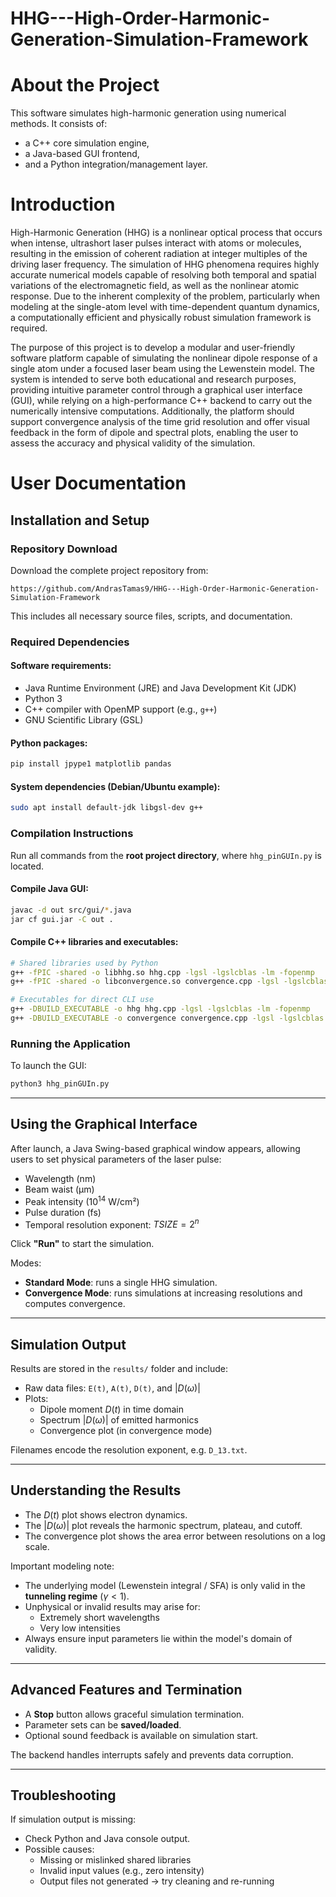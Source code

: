 # HHG---High-Order-Harmonic-Generation-Simulation-Framework

# About the Project

This software simulates high-harmonic generation using numerical methods.
It consists of:
- a C++ core simulation engine,
- a Java-based GUI frontend,
- and a Python integration/management layer.

# Introduction

High-Harmonic Generation (HHG) is a nonlinear optical process that occurs when intense, ultrashort laser pulses interact with atoms or molecules, resulting in the emission of coherent radiation at integer multiples of the driving laser frequency. The simulation of HHG phenomena requires highly accurate numerical models capable of resolving both temporal and spatial variations of the electromagnetic field, as well as the nonlinear atomic response. Due to the inherent complexity of the problem, particularly when modeling at the single-atom level with time-dependent quantum dynamics, a computationally efficient and physically robust simulation framework is required.

The purpose of this project is to develop a modular and user-friendly software platform capable of simulating the nonlinear dipole response of a single atom under a focused laser beam using the Lewenstein model. The system is intended to serve both educational and research purposes, providing intuitive parameter control through a graphical user interface (GUI), while relying on a high-performance C++ backend to carry out the numerically intensive computations. Additionally, the platform should support convergence analysis of the time grid resolution and offer visual feedback in the form of dipole and spectral plots, enabling the user to assess the accuracy and physical validity of the simulation.

# User Documentation

## Installation and Setup

### Repository Download

Download the complete project repository from:

```
https://github.com/AndrasTamas9/HHG---High-Order-Harmonic-Generation-Simulation-Framework
```

This includes all necessary source files, scripts, and documentation.

### Required Dependencies

#### Software requirements:

- Java Runtime Environment (JRE) and Java Development Kit (JDK)
- Python 3
- C++ compiler with OpenMP support (e.g., `g++`)
- GNU Scientific Library (GSL)

#### Python packages:

```bash
pip install jpype1 matplotlib pandas
```

#### System dependencies (Debian/Ubuntu example):

```bash
sudo apt install default-jdk libgsl-dev g++
```

### Compilation Instructions

Run all commands from the **root project directory**, where `hhg_pinGUIn.py` is located.

#### Compile Java GUI:

```bash
javac -d out src/gui/*.java
jar cf gui.jar -C out .
```

#### Compile C++ libraries and executables:

```bash
# Shared libraries used by Python
g++ -fPIC -shared -o libhhg.so hhg.cpp -lgsl -lgslcblas -lm -fopenmp
g++ -fPIC -shared -o libconvergence.so convergence.cpp -lgsl -lgslcblas -lm -fopenmp

# Executables for direct CLI use
g++ -DBUILD_EXECUTABLE -o hhg hhg.cpp -lgsl -lgslcblas -lm -fopenmp
g++ -DBUILD_EXECUTABLE -o convergence convergence.cpp -lgsl -lgslcblas -lm -fopenmp
```

### Running the Application

To launch the GUI:

```bash
python3 hhg_pinGUIn.py
```

---

## Using the Graphical Interface

After launch, a Java Swing-based graphical window appears, allowing users to set physical parameters of the laser pulse:

- Wavelength (nm)
- Beam waist (μm)
- Peak intensity ($10^{14}$ W/cm²)
- Pulse duration (fs)
- Temporal resolution exponent: $TSIZE = 2^n$

Click **"Run"** to start the simulation.

Modes:
- **Standard Mode**: runs a single HHG simulation.
- **Convergence Mode**: runs simulations at increasing resolutions and computes convergence.

---

## Simulation Output

Results are stored in the `results/` folder and include:

- Raw data files: `E(t)`, `A(t)`, `D(t)`, and $|D(ω)|$
- Plots:
  - Dipole moment $D(t)$ in time domain
  - Spectrum $|D(ω)|$ of emitted harmonics
  - Convergence plot (in convergence mode)

Filenames encode the resolution exponent, e.g. `D_13.txt`.

---

## Understanding the Results

- The $D(t)$ plot shows electron dynamics.
- The $|D(ω)|$ plot reveals the harmonic spectrum, plateau, and cutoff.
- The convergence plot shows the area error between resolutions on a log scale.

Important modeling note:

- The underlying model (Lewenstein integral / SFA) is only valid in the **tunneling regime** ($\gamma < 1$).
- Unphysical or invalid results may arise for:
  - Extremely short wavelengths
  - Very low intensities
- Always ensure input parameters lie within the model's domain of validity.

---

## Advanced Features and Termination

- A **Stop** button allows graceful simulation termination.
- Parameter sets can be **saved/loaded**.
- Optional sound feedback is available on simulation start.

The backend handles interrupts safely and prevents data corruption.

---

## Troubleshooting

If simulation output is missing:

- Check Python and Java console output.
- Possible causes:
  - Missing or mislinked shared libraries
  - Invalid input values (e.g., zero intensity)
  - Output files not generated → try cleaning and re-running
